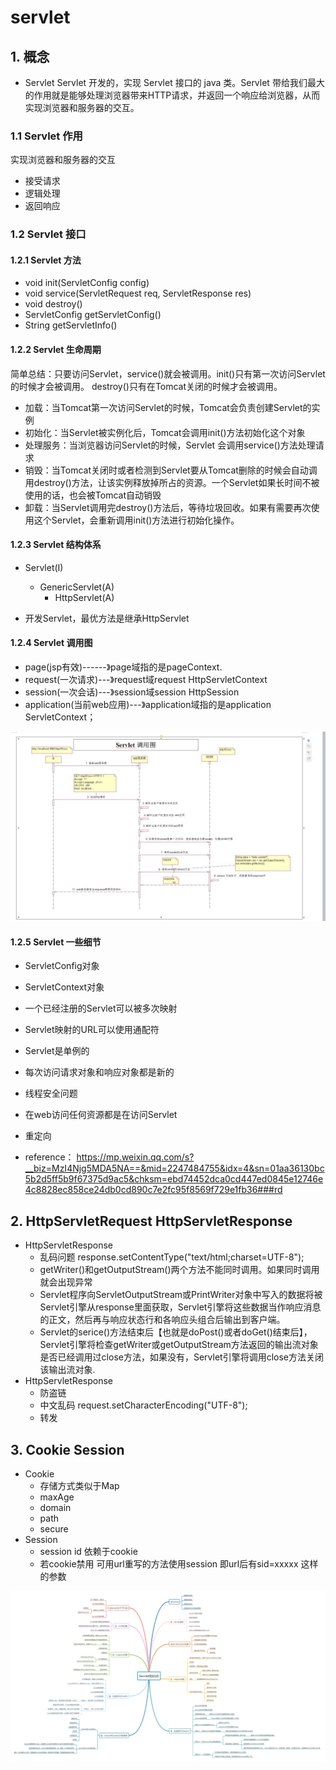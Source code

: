 # servlet

## 1. 概念
* Servlet  Servlet 开发的，实现 Servlet 接口的 java 类。Servlet 带给我们最大的作用就是能够处理浏览器带来HTTP请求，并返回一个响应给浏览器，从而实现浏览器和服务器的交互。

### 1.1 Servlet 作用
实现浏览器和服务器的交互
* 接受请求
* 逻辑处理
* 返回响应

### 1.2 Servlet 接口

#### 1.2.1 Servlet 方法
* void init(ServletConfig config)
* void service(ServletRequest req, ServletResponse res)
* void destroy()
* ServletConfig getServletConfig()
* String getServletInfo()

#### 1.2.2 Servlet 生命周期
简单总结：只要访问Servlet，service()就会被调用。init()只有第一次访问Servlet的时候才会被调用。 destroy()只有在Tomcat关闭的时候才会被调用。
* 加载：当Tomcat第一次访问Servlet的时候，Tomcat会负责创建Servlet的实例
* 初始化：当Servlet被实例化后，Tomcat会调用init()方法初始化这个对象
* 处理服务：当浏览器访问Servlet的时候，Servlet 会调用service()方法处理请求
* 销毁：当Tomcat关闭时或者检测到Servlet要从Tomcat删除的时候会自动调用destroy()方法，让该实例释放掉所占的资源。一个Servlet如果长时间不被使用的话，也会被Tomcat自动销毁
* 卸载：当Servlet调用完destroy()方法后，等待垃圾回收。如果有需要再次使用这个Servlet，会重新调用init()方法进行初始化操作。

#### 1.2.3 Servlet 结构体系
* Servlet(I)
    * GenericServlet(A)
        * HttpServlet(A)

* 开发Servlet，最优方法是继承HttpServlet

#### 1.2.4 Servlet 调用图
* page(jsp有效)------》page域指的是pageContext.
* request(一次请求)---》request域request HttpServletContext
* session(一次会话)---》session域session HttpSession
* application(当前web应用)---》application域指的是application  ServletContext；

![替代文字](../resources/servlet/servlet0.jpg)

#### 1.2.5 Servlet 一些细节
* ServletConfig对象
* ServletContext对象

* 一个已经注册的Servlet可以被多次映射
* Servlet映射的URL可以使用通配符
* Servlet是单例的
* 每次访问请求对象和响应对象都是新的
* 线程安全问题
* 在web访问任何资源都是在访问Servlet
* 重定向
* reference： https://mp.weixin.qq.com/s?__biz=MzI4Njg5MDA5NA==&mid=2247484755&idx=4&sn=01aa36130bc5b2d5ff5b9f67375d9ac5&chksm=ebd74452dca0cd447ed0845e12746e4c8828ec858ce24db0cd890c7e2fc95f8569f729e1fb36###rd

## 2. HttpServletRequest HttpServletResponse
* HttpServletResponse
    * 乱码问题 response.setContentType("text/html;charset=UTF-8");
    * getWriter()和getOutputStream()两个方法不能同时调用。如果同时调用就会出现异常
    * Servlet程序向ServletOutputStream或PrintWriter对象中写入的数据将被Servlet引擎从response里面获取，Servlet引擎将这些数据当作响应消息的正文，然后再与响应状态行和各响应头组合后输出到客户端。
    * Servlet的serice()方法结束后【也就是doPost()或者doGet()结束后】，Servlet引擎将检查getWriter或getOutputStream方法返回的输出流对象是否已经调用过close方法，如果没有，Servlet引擎将调用close方法关闭该输出流对象.
* HttpServletResponse
    * 防盗链
    * 中文乱码 request.setCharacterEncoding("UTF-8");
    * 转发

## 3. Cookie Session
* Cookie
    * 存储方式类似于Map
    * maxAge
    * domain
    * path
    * secure
* Session
    * session id 依赖于cookie
    * 若cookie禁用 可用url重写的方法使用session 即url后有sid=xxxxx 这样的参数

![替代文字](../resources/servlet/servlet1.png)

